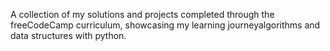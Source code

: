 A collection of my solutions and projects completed through the freeCodeCamp curriculum, showcasing my learning journeyalgorithms and data structures with python.
